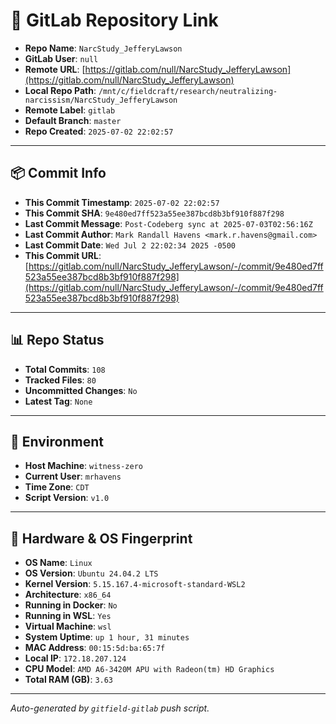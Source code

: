 # 🔗 GitLab Repository Link

- **Repo Name**: `NarcStudy_JefferyLawson`
- **GitLab User**: `null`
- **Remote URL**: [https://gitlab.com/null/NarcStudy_JefferyLawson](https://gitlab.com/null/NarcStudy_JefferyLawson)
- **Local Repo Path**: `/mnt/c/fieldcraft/research/neutralizing-narcissism/NarcStudy_JefferyLawson`
- **Remote Label**: `gitlab`
- **Default Branch**: `master`
- **Repo Created**: `2025-07-02 22:02:57`

---

## 📦 Commit Info

- **This Commit Timestamp**: `2025-07-02 22:02:57`
- **This Commit SHA**: `9e480ed7ff523a55ee387bcd8b3bf910f887f298`
- **Last Commit Message**: `Post-Codeberg sync at 2025-07-03T02:56:16Z`
- **Last Commit Author**: `Mark Randall Havens <mark.r.havens@gmail.com>`
- **Last Commit Date**: `Wed Jul 2 22:02:34 2025 -0500`
- **This Commit URL**: [https://gitlab.com/null/NarcStudy_JefferyLawson/-/commit/9e480ed7ff523a55ee387bcd8b3bf910f887f298](https://gitlab.com/null/NarcStudy_JefferyLawson/-/commit/9e480ed7ff523a55ee387bcd8b3bf910f887f298)

---

## 📊 Repo Status

- **Total Commits**: `108`
- **Tracked Files**: `80`
- **Uncommitted Changes**: `No`
- **Latest Tag**: `None`

---

## 🧽 Environment

- **Host Machine**: `witness-zero`
- **Current User**: `mrhavens`
- **Time Zone**: `CDT`
- **Script Version**: `v1.0`

---

## 🧬 Hardware & OS Fingerprint

- **OS Name**: `Linux`
- **OS Version**: `Ubuntu 24.04.2 LTS`
- **Kernel Version**: `5.15.167.4-microsoft-standard-WSL2`
- **Architecture**: `x86_64`
- **Running in Docker**: `No`
- **Running in WSL**: `Yes`
- **Virtual Machine**: `wsl`
- **System Uptime**: `up 1 hour, 31 minutes`
- **MAC Address**: `00:15:5d:ba:65:7f`
- **Local IP**: `172.18.207.124`
- **CPU Model**: `AMD A6-3420M APU with Radeon(tm) HD Graphics`
- **Total RAM (GB)**: `3.63`

---

_Auto-generated by `gitfield-gitlab` push script._
